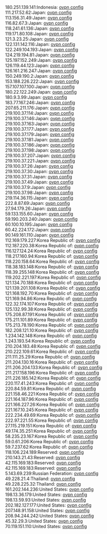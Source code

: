 180.251.139.141:Indonesia: [ovpn config](vpn/180_251_139_141.ovpn)  
111.217.52.62:Japan: [ovpn config](vpn/111_217_52_62.ovpn)  
113.156.31.49:Japan: [ovpn config](vpn/113_156_31_49.ovpn)  
116.82.67.3:Japan: [ovpn config](vpn/116_82_67_3.ovpn)  
118.241.61.136:Japan: [ovpn config](vpn/118_241_61_136.ovpn)  
119.171.80.108:Japan: [ovpn config](vpn/119_171_80_108.ovpn)  
121.3.23.25:Japan: [ovpn config](vpn/121_3_23_25.ovpn)  
122.131.142.116:Japan: [ovpn config](vpn/122_131_142_116.ovpn)  
122.249.104.193:Japan: [ovpn config](vpn/122_249_104_193.ovpn)  
124.219.194.81:Japan: [ovpn config](vpn/124_219_194_81.ovpn)  
125.197.152.249:Japan: [ovpn config](vpn/125_197_152_249.ovpn)  
126.119.44.123:Japan: [ovpn config](vpn/126_119_44_123.ovpn)  
126.161.216.247:Japan: [ovpn config](vpn/126_161_216_247.ovpn)  
150.249.190.2:Japan: [ovpn config](vpn/150_249_190_2.ovpn)  
153.188.226.222:Japan: [ovpn config](vpn/153_188_226_222.ovpn)  
157.107.107.100:Japan: [ovpn config](vpn/157_107_107_100.ovpn)  
180.22.122.249:Japan: [ovpn config](vpn/180_22_122_249.ovpn)  
180.9.3.99:Japan: [ovpn config](vpn/180_9_3_99.ovpn)  
183.77.167.246:Japan: [ovpn config](vpn/183_77_167_246.ovpn)  
207.65.211.176:Japan: [ovpn config](vpn/207_65_211_176.ovpn)  
219.100.37.114:Japan: [ovpn config](vpn/219_100_37_114.ovpn)  
219.100.37.146:Japan: [ovpn config](vpn/219_100_37_146.ovpn)  
219.100.37.163:Japan: [ovpn config](vpn/219_100_37_163.ovpn)  
219.100.37.177:Japan: [ovpn config](vpn/219_100_37_177.ovpn)  
219.100.37.179:Japan: [ovpn config](vpn/219_100_37_179.ovpn)  
219.100.37.181:Japan: [ovpn config](vpn/219_100_37_181.ovpn)  
219.100.37.186:Japan: [ovpn config](vpn/219_100_37_186.ovpn)  
219.100.37.198:Japan: [ovpn config](vpn/219_100_37_198.ovpn)  
219.100.37.207:Japan: [ovpn config](vpn/219_100_37_207.ovpn)  
219.100.37.221:Japan: [ovpn config](vpn/219_100_37_221.ovpn)  
219.100.37.26:Japan: [ovpn config](vpn/219_100_37_26.ovpn)  
219.100.37.30:Japan: [ovpn config](vpn/219_100_37_30.ovpn)  
219.100.37.31:Japan: [ovpn config](vpn/219_100_37_31.ovpn)  
219.100.37.49:Japan: [ovpn config](vpn/219_100_37_49.ovpn)  
219.100.37.9:Japan: [ovpn config](vpn/219_100_37_9.ovpn)  
219.100.37.98:Japan: [ovpn config](vpn/219_100_37_98.ovpn)  
219.114.36.115:Japan: [ovpn config](vpn/219_114_36_115.ovpn)  
222.8.87.69:Japan: [ovpn config](vpn/222_8_87_69.ovpn)  
27.94.179.26:Japan: [ovpn config](vpn/27_94_179_26.ovpn)  
59.133.155.60:Japan: [ovpn config](vpn/59_133_155_60.ovpn)  
59.190.203.240:Japan: [ovpn config](vpn/59_190_203_240.ovpn)  
60.100.10.195:Japan: [ovpn config](vpn/60_100_10_195.ovpn)  
60.42.224.172:Japan: [ovpn config](vpn/60_42_224_172.ovpn)  
90.149.161.110:Japan: [ovpn config](vpn/90_149_161_110.ovpn)  
112.169.179.227:Korea Republic of: [ovpn config](vpn/112_169_179_227.ovpn)  
112.187.220.38:Korea Republic of: [ovpn config](vpn/112_187_220_38.ovpn)  
116.127.124.24:Korea Republic of: [ovpn config](vpn/116_127_124_24.ovpn)  
118.217.160.94:Korea Republic of: [ovpn config](vpn/118_217_160_94.ovpn)  
118.220.158.64:Korea Republic of: [ovpn config](vpn/118_220_158_64.ovpn)  
118.38.183.148:Korea Republic of: [ovpn config](vpn/118_38_183_148.ovpn)  
118.39.255.148:Korea Republic of: [ovpn config](vpn/118_39_255_148.ovpn)  
119.202.221.197:Korea Republic of: [ovpn config](vpn/119_202_221_197.ovpn)  
121.134.70.188:Korea Republic of: [ovpn config](vpn/121_134_70_188.ovpn)  
121.139.201.108:Korea Republic of: [ovpn config](vpn/121_139_201_108.ovpn)  
121.168.192.70:Korea Republic of: [ovpn config](vpn/121_168_192_70.ovpn)  
121.169.94.86:Korea Republic of: [ovpn config](vpn/121_169_94_86.ovpn)  
122.32.174.107:Korea Republic of: [ovpn config](vpn/122_32_174_107.ovpn)  
125.132.99.38:Korea Republic of: [ovpn config](vpn/125_132_99_38.ovpn)  
175.208.87.191:Korea Republic of: [ovpn config](vpn/175_208_87_191.ovpn)  
175.211.101.89:Korea Republic of: [ovpn config](vpn/175_211_101_89.ovpn)  
175.213.78.190:Korea Republic of: [ovpn config](vpn/175_213_78_190.ovpn)  
182.208.121.10:Korea Republic of: [ovpn config](vpn/182_208_121_10.ovpn)  
1.234.142.148:Korea Republic of: [ovpn config](vpn/1_234_142_148.ovpn)  
1.243.193.54:Korea Republic of: [ovpn config](vpn/1_243_193_54.ovpn)  
210.204.183.48:Korea Republic of: [ovpn config](vpn/210_204_183_48.ovpn)  
210.222.109.61:Korea Republic of: [ovpn config](vpn/210_222_109_61.ovpn)  
211.111.25.29:Korea Republic of: [ovpn config](vpn/211_111_25_29.ovpn)  
211.204.130.16:Korea Republic of: [ovpn config](vpn/211_204_130_16.ovpn)  
211.206.204.133:Korea Republic of: [ovpn config](vpn/211_206_204_133.ovpn)  
211.217.158.196:Korea Republic of: [ovpn config](vpn/211_217_158_196.ovpn)  
211.226.185.142:Korea Republic of: [ovpn config](vpn/211_226_185_142.ovpn)  
220.117.41.243:Korea Republic of: [ovpn config](vpn/220_117_41_243.ovpn)  
220.84.59.81:Korea Republic of: [ovpn config](vpn/220_84_59_81.ovpn)  
221.158.46.221:Korea Republic of: [ovpn config](vpn/221_158_46_221.ovpn)  
221.164.187.96:Korea Republic of: [ovpn config](vpn/221_164_187_96.ovpn)  
221.166.227.26:Korea Republic of: [ovpn config](vpn/221_166_227_26.ovpn)  
221.167.10.245:Korea Republic of: [ovpn config](vpn/221_167_10_245.ovpn)  
222.234.49.69:Korea Republic of: [ovpn config](vpn/222_234_49_69.ovpn)  
222.97.221.55:Korea Republic of: [ovpn config](vpn/222_97_221_55.ovpn)  
27.115.219.151:Korea Republic of: [ovpn config](vpn/27_115_219_151.ovpn)  
49.174.35.251:Korea Republic of: [ovpn config](vpn/49_174_35_251.ovpn)  
58.235.23.167:Korea Republic of: [ovpn config](vpn/58_235_23_167.ovpn)  
59.0.61.206:Korea Republic of: [ovpn config](vpn/59_0_61_206.ovpn)  
59.7.237.62:Korea Republic of: [ovpn config](vpn/59_7_237_62.ovpn)  
118.106.224.189:Reserved: [ovpn config](vpn/118_106_224_189.ovpn)  
210.143.21.43:Reserved: [ovpn config](vpn/210_143_21_43.ovpn)  
42.115.169.183:Reserved: [ovpn config](vpn/42_115_169_183.ovpn)  
42.115.169.183:Reserved: [ovpn config](vpn/42_115_169_183.ovpn)  
5.143.69.239:Russian Federation: [ovpn config](vpn/5_143_69_239.ovpn)  
49.228.21.4:Thailand: [ovpn config](vpn/49_228_21_4.ovpn)  
49.228.225.32:Thailand: [ovpn config](vpn/49_228_225_32.ovpn)  
161.202.144.236:United States: [ovpn config](vpn/161_202_144_236.ovpn)  
198.13.36.179:United States: [ovpn config](vpn/198_13_36_179.ovpn)  
198.13.59.93:United States: [ovpn config](vpn/198_13_59_93.ovpn)  
202.182.127.177:United States: [ovpn config](vpn/202_182_127_177.ovpn)  
207.148.91.158:United States: [ovpn config](vpn/207_148_91_158.ovpn)  
208.94.244.242:United States: [ovpn config](vpn/208_94_244_242.ovpn)  
45.32.29.3:United States: [ovpn config](vpn/45_32_29_3.ovpn)  
70.119.151.110:United States: [ovpn config](vpn/70_119_151_110.ovpn)  
